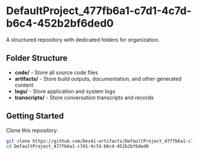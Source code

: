 # DefaultProject_477fb6a1-c7d1-4c7d-b6c4-452b2bf6ded0
A structured repository with dedicated folders for organization.

## Folder Structure

- **code/** - Store all source code files
- **artifacts/** - Store build outputs, documentation, and other generated content
- **logs/** - Store application and system logs
- **transcripts/** - Store conversation transcripts and records

## Getting Started

Clone this repository:
```bash
git clone https://github.com/Dev41-artifacts/DefaultProject_477fb6a1-c7d1-4c7d-b6c4-452b2bf6ded0
cd DefaultProject_477fb6a1-c7d1-4c7d-b6c4-452b2bf6ded0
```
